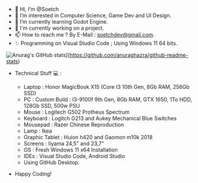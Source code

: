 - 👋 Hi, I’m @Soetch
- 👀 I’m interested in Computer Science, Game Dev and UI Design.
- 🌱 I’m currently learning Godot Engine.
- 💞️ I'm currently working on a project.
- 📫 How to reach me ? By E-Mail : soetchdev@gmail.com.
- ✨ Programming on Visual Studio Code ; Using Windows 11 64 bits.

![Anurag's GitHub stats](https://github-readme-stats.vercel.app/api?username=Soetch)](https://github.com/anuraghazra/github-readme-stats)

- Technical Stuff 💻 :
   - Laptop : Honor MagicBook X15 (Core I3 10th Gen, 8Gb RAM, 256Gb SSD)
   - PC : Custom Build : I3-9100f 9th Gen, 8Gb RAM, GTX 1650, 1To HDD, 128Gb SSD, 500w PSU
   - Mouse : Logitech G502 Protheus Spectrum
   - Keyboard : Logitch G213 and Aukey Mechanical Blue Switches
   - Mousepad : Razer Chinese Reproduction
   - Lamp : Ikea
   - Graphic Tablet : Huion h420 and Gaomon m10k 2018
   - Screens : Iiyama 24,5" and 23,7"
   - OS : Fresh Windows 11 x64 Installation
   - IDEs : Visual Studio Code, Android Studio
   - Using GitHub Desktop.

- Happy Coding! 

<!---
MarSoee/MarSoee is a ✨ special ✨ repository because its `README.md` (this file) appears on your GitHub profile.
You can click the Preview link to take a look at your changes.
--->
